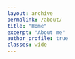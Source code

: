 ```yaml
---
layout: archive
permalink: /about/
title: "Home"
excerpt: "About me"
author_profile: true
classes: wide
---
```


